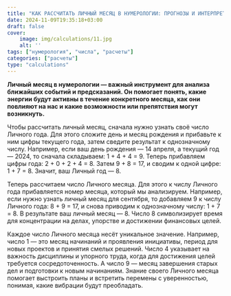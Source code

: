 ```yaml
---
title: "КАК РАССЧИТАТЬ ЛИЧНЫЙ МЕСЯЦ В НУМЕРОЛОГИИ: ПРОГНОЗЫ И ИНТЕРПРЕТАЦИИ"
date: 2024-11-09T19:35:18+03:00
draft: false
cover:
    image: img/calculations/11.jpg
    alt: ''
tags: ["нумерология", "числа", "расчеты"]
categories: ["расчеты"]
type: "calculations"
---
```


**Личный месяц в нумерологии — важный инструмент для анализа ближайших событий и предсказаний. Он помогает понять, какие энергии будут активны в течение конкретного месяца, как они повлияют на нас и какие возможности или препятствия могут возникнуть.**

Чтобы рассчитать личный месяц, сначала нужно узнать своё число Личного года. Для этого сложите день и месяц рождения и прибавьте к ним цифры текущего года, затем сведите результат к однозначному числу. Например, если ваш день рождения — 14 апреля, а текущий год — 2024, то сначала складываем: 1 + 4 + 4 = 9. Теперь прибавляем цифры года: 2 + 0 + 2 + 4 = 8. Затем 9 + 8 = 17, и сводим к одной цифре: 1 + 7 = 8. Значит, ваш Личный год — 8.

Теперь рассчитаем число Личного месяца. Для этого к числу Личного года прибавляется номер месяца, который мы анализируем. Например, если нужно узнать личный месяц для сентября, то добавляем 9 к числу Личного года: 8 + 9 = 17, и снова приводим к однозначному числу: 1 + 7 = 8. В результате ваш личный месяц — 8. Число 8 символизирует время для концентрации на делах, упорстве и достижении финансовых целей.

Каждое число Личного месяца несёт уникальное значение. Например, число 1 — это месяц начинаний и проявления инициативы, период для новых проектов и принятия смелых решений. Число 4 указывает на важность дисциплины и упорного труда, когда для достижения целей требуется сосредоточенность. А число 9 — месяц завершения старых дел и подготовки к новым начинаниям. Знание своего Личного месяца помогает выстроить планы и встретить перемены с уверенностью, понимая, какие вибрации будут преобладать.
